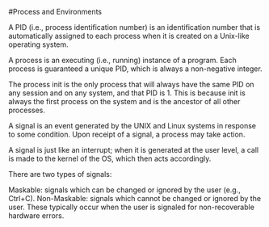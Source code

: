 #Process and Environments

A PID (i.e., process identification number) is an identification number that is automatically assigned to each process when it is created on a Unix-like operating system.

A process is an executing (i.e., running) instance of a program. Each process is guaranteed a unique PID, which is always a non-negative integer.

The process init is the only process that will always have the same PID on any session and on any system, and that PID is 1. This is because init is always the first process on the system and is the ancestor of all other processes.


A signal is an event generated by the UNIX and Linux systems in response to some condition. Upon receipt of a signal, a process may take action.

A signal is just like an interrupt; when it is generated at the user level, a call is made to the kernel of the OS, which then acts accordingly.

There are two types of signals:

Maskable: signals which can be changed or ignored by the user (e.g., Ctrl+C).
Non-Maskable: signals which cannot be changed or ignored by the user. These typically occur when the user is signaled for non-recoverable hardware errors.
